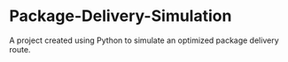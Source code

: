# Package-Delivery-Simulation
A project created using Python to simulate an optimized package delivery route.
